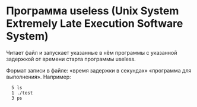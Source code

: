 # Программа useless (Unix System Extremely Late Execution Software System)
Читает файл и запускает указанные в нём программы с указанной задержкой от времени старта программы useless.

Формат записи в файле: «время задержки в секундах» «программа для выполнения».
Например:
```
  5 ls
  1 ./test
  3 ps
```
